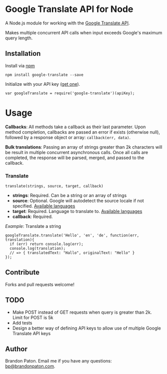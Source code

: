 Google Translate API for Node
=====================

A Node.js module for working with the [Google Translate API](https://developers.google.com/translate/v2/using_rest). 

Makes multiple concurrent API calls when input exceeds Google's maximum query length.

Installation
----------

Install via [npm](http://npmjs.org/)

    npm install google-translate --save

Initialize with your API key ([get one](https://developers.google.com/translate/v2/pricing)).
  
    var googleTranslate = require('google-translate')(apiKey);


# Usage

**Callbacks**: All methods take a callback as their last parameter. Upon method completion, callbacks are passed an error if exists (otherwise null), followed by a response object or array: `callback(err, data)`.

**Bulk translations**:  Passing an array of strings greater than 2k characters will be result in multiple concurrent asynchronous calls. Once all calls are completed, the response will be parsed, merged, and  passed to the callback.

### Translate

    translate(strings, source, target, callback)
    
* **strings**: Required. Can be a string or an array of strings
* **source**: Optional. Google will autodetect the source locale if not specified. [Available languages](https://developers.google.com/translate/v2/using_rest#target)
* **target**:  Required. Language to translate to. [Available languages](https://developers.google.com/translate/v2/using_rest#target)
* **callback**:  Required.

*Example*: Translate a string

    googleTranslate.translate('Hello', 'en', 'de', function(err, translation){
      if (err) return console.log(err);
      console.log(translation);
      // => { translatedText: "Hallo", originalText: "Hello" }
    });
  
  
Contribute
----------

Forks and pull requests welcome!

TODO
----------
* Make POST instead of GET requests when query is greater than 2k. Limit for POST is 5k
* Add tests
* Design a better way of defining API keys to allow use of multiple Google Translate API keys

Author
----------

Brandon Paton. Email me if you have any questions: [bp@brandonpaton.com](mailto:bp@brandonpaton.com).
